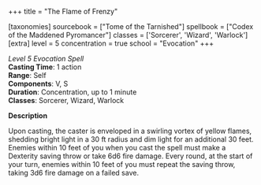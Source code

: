 +++
title = "The Flame of Frenzy"

[taxonomies]
sourcebook = ["Tome of the Tarnished"]
spellbook = ["Codex of the Maddened Pyromancer"]
classes = ['Sorcerer', 'Wizard', 'Warlock']
[extra]
level = 5
concentration = true
school = "Evocation"
+++

*Level 5 Evocation Spell*  
**Casting Time**: 1 action  
**Range**: Self  
**Components**: V, S  
**Duration**: Concentration, up to 1 minute  
**Classes**: Sorcerer, Wizard, Warlock  

**Description**

Upon casting, the caster is enveloped in a swirling vortex of yellow flames, shedding bright light in a 30 ft radius and dim light for an additional 30 feet. Enemies within 10 feet of you when you cast the spell must make a Dexterity saving throw or take 6d6 fire damage. Every round, at the start of your turn, enemies within 10 feet of you must repeat the saving throw, taking 3d6 fire damage on a failed save.